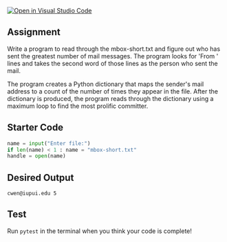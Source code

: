 [![Open in Visual Studio Code](https://classroom.github.com/assets/open-in-vscode-2e0aaae1b6195c2367325f4f02e2d04e9abb55f0b24a779b69b11b9e10269abc.svg)](https://classroom.github.com/online_ide?assignment_repo_id=18824500&assignment_repo_type=AssignmentRepo)
## Assignment
Write a program to read through the mbox-short.txt and figure out who has sent the greatest number of mail messages. The program looks for 'From ' lines and takes the second word of those lines as the person who sent the mail. 

The program creates a Python dictionary that maps the sender's mail address to a count of the number of times they appear in the file. After the dictionary is produced, the program reads through the dictionary using a maximum loop to find the most prolific committer.

## Starter Code
```python
name = input("Enter file:")
if len(name) < 1 : name = "mbox-short.txt"
handle = open(name)
```

## Desired Output
```
cwen@iupui.edu 5
```

## Test
Run `pytest` in the terminal when you think your code is complete!

